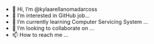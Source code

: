 - 👋 Hi, I’m @kylaarellanomadarcoss
- 👀 I’m interested in GitHub job...
- 🌱 I’m currently learning Computer Servicing System ...
- 💞️ I’m looking to collaborate on ...
- 📫 How to reach me ...

<!---
kylaarellanomadarcoss/kylaarellanomadarcoss is a ✨ special ✨ repository because its `README.md` (this file) appears on your GitHub profile.
You can click the Preview link to take a look at your changes.
--->
